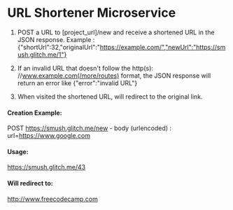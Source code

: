 # URL Shortener Microservice


1. POST a URL to [project_url]/new and receive a shortened URL in the JSON response.
Example : {"shortUrl":32,"originalUrl":"https://example.com/","newUrl":"https://smush.glitch.me/1"}

2. If an invalid URL that doesn't follow the http(s): //www.example.com(/more/routes) format, the JSON response will return an error like {"error":"invalid URL"}

3. When visited the shortened URL, will redirect to the original link.


#### Creation Example:

POST https://smush.glitch.me/new - body (urlencoded) :  url=https://www.google.com

#### Usage:

https://smush.glitch.me/43

#### Will redirect to:

http://www.freecodecamp.com